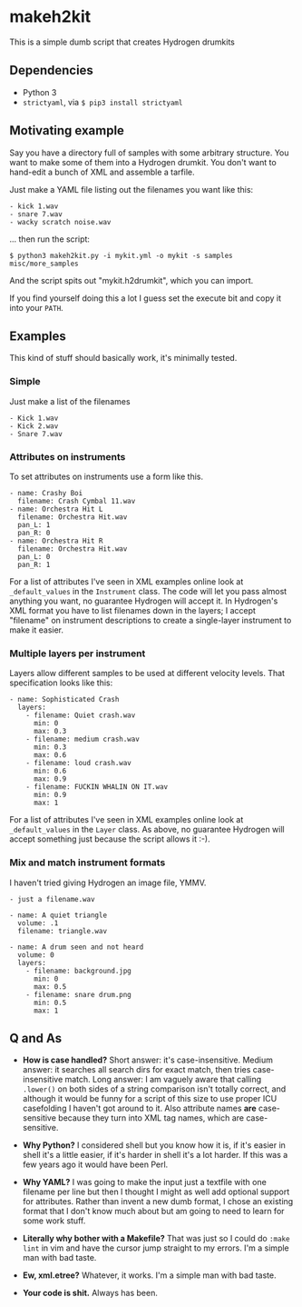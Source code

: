 # makeh2kit
This is a simple dumb script that creates Hydrogen drumkits

## Dependencies

 - Python 3
 - `strictyaml`, via `$ pip3 install strictyaml`

## Motivating example

Say you have a directory full of samples with some arbitrary structure. You
want to make some of them into a Hydrogen drumkit. You don't want to hand-edit
a bunch of XML and assemble a tarfile.

Just make a YAML file listing out the filenames you want like this:

```
- kick 1.wav
- snare 7.wav
- wacky scratch noise.wav
```

... then run the script:

```
$ python3 makeh2kit.py -i mykit.yml -o mykit -s samples misc/more_samples
```

And the script spits out "mykit.h2drumkit", which you can import.

If you find yourself doing this a lot I guess set the execute bit and copy it
into your `PATH`.

## Examples

This kind of stuff should basically work, it's minimally tested.

### Simple

Just make a list of the filenames

```
- Kick 1.wav
- Kick 2.wav
- Snare 7.wav
```

### Attributes on instruments

To set attributes on instruments use a form like this.

```
- name: Crashy Boi
  filename: Crash Cymbal 11.wav
- name: Orchestra Hit L
  filename: Orchestra Hit.wav
  pan_L: 1
  pan_R: 0
- name: Orchestra Hit R
  filename: Orchestra Hit.wav
  pan_L: 0
  pan_R: 1
```

For a list of attributes I've seen in XML examples online look at
`_default_values` in the `Instrument` class. The code will let you pass almost
anything you want, no guarantee Hydrogen will accept it. In Hydrogen's XML
format you have to list filenames down in the layers; I accept "filename" on
instrument descriptions to create a single-layer instrument to make it easier.

### Multiple layers per instrument

Layers allow different samples to be used at different velocity levels. That
specification looks like this:

```
- name: Sophisticated Crash
  layers:
    - filename: Quiet crash.wav
      min: 0
      max: 0.3
    - filename: medium crash.wav
      min: 0.3
      max: 0.6
    - filename: loud crash.wav
      min: 0.6
      max: 0.9
    - filename: FUCKIN WHALIN ON IT.wav
      min: 0.9
      max: 1
```

For a list of attributes I've seen in XML examples online look at
`_default_values` in the `Layer` class. As above, no guarantee Hydrogen will
accept something just because the script allows it :-).

### Mix and match instrument formats

I haven't tried giving Hydrogen an image file, YMMV.

```
- just a filename.wav

- name: A quiet triangle
  volume: .1
  filename: triangle.wav

- name: A drum seen and not heard
  volume: 0
  layers:
    - filename: background.jpg
      min: 0
      max: 0.5
    - filename: snare drum.png
      min: 0.5
      max: 1
```

## Q and As

 - **How is case handled?** Short answer: it's case-insensitive. Medium answer:
it searches all search dirs for exact match, then tries case-insensitive
match. Long answer: I am vaguely aware that calling `.lower()` on both sides of
a string comparison isn't totally correct, and although it would be funny for a
script of this size to use proper ICU casefolding I haven't got around to it.
Also attribute names **are** case-sensitive because they turn into XML tag
names, which are case-sensitive.

 - **Why Python?** I considered shell but you know how it is, if it's easier in
shell it's a little easier, if it's harder in shell it's a lot harder. If this
was a few years ago it would have been Perl.

 - **Why YAML?** I was going to make the input just a textfile with one
filename per line but then I thought I might as well add optional support
for attributes.  Rather than invent a new dumb format, I chose an existing
format that I don't know much about but am going to need to learn for some work
stuff.

 - **Literally why bother with a Makefile?** That was just so I could do `:make
lint` in vim and have the cursor jump straight to my errors. I'm a simple
man with bad taste.

 - **Ew, xml.etree?** Whatever, it works. I'm a simple man with bad taste.

 - **Your code is shit.** Always has been.

